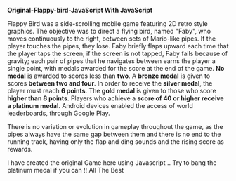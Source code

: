 **Original-Flappy-bird-JavaScript With JavaScript**


Flappy Bird was a side-scrolling mobile game featuring 2D retro style graphics. The objective was to direct a flying bird, named "Faby", who moves continuously to the right, between sets of Mario-like pipes. If the player touches the pipes, they lose. Faby briefly flaps upward each time that the player taps the screen; if the screen is not tapped, Faby falls because of gravity; each pair of pipes that he navigates between earns the player a single point, with medals awarded for the score at the end of the game. **No medal** is awarded to scores less than **two**. A **bronze medal** is given to scores **between two and four**. In order to receive the **silver medal**, the player must reach **6 points**. The **gold medal** is given to those who score **higher than 8 points**. Players who achieve a **score of 40 or higher receive a platinum medal**. Android devices enabled the access of world leaderboards, through Google Play.

There is no variation or evolution in gameplay throughout the game, as the pipes always have the same gap between them and there is no end to the running track, having only the flap and ding sounds and the rising score as rewards.

I have created the original Game here using Javascript .. Try to bang the platinum medal if you can !!
All The Best
